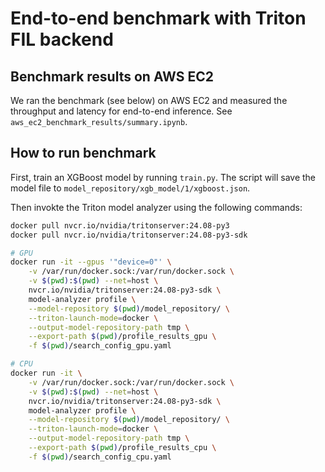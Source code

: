# End-to-end benchmark with Triton FIL backend

## Benchmark results on AWS EC2
We ran the benchmark (see below) on AWS EC2 and measured the throughput
and latency for end-to-end inference. See `aws_ec2_benchmark_results/summary.ipynb`.

## How to run benchmark

First, train an XGBoost model by running `train.py`. The script will
save the model file to `model_repository/xgb_model/1/xgboost.json`.

Then invokte the Triton model analyzer using the following commands:

```bash
docker pull nvcr.io/nvidia/tritonserver:24.08-py3
docker pull nvcr.io/nvidia/tritonserver:24.08-py3-sdk

# GPU
docker run -it --gpus '"device=0"' \
    -v /var/run/docker.sock:/var/run/docker.sock \
    -v $(pwd):$(pwd) --net=host \
    nvcr.io/nvidia/tritonserver:24.08-py3-sdk \
    model-analyzer profile \
    --model-repository $(pwd)/model_repository/ \
    --triton-launch-mode=docker \
    --output-model-repository-path tmp \
    --export-path $(pwd)/profile_results_gpu \
    -f $(pwd)/search_config_gpu.yaml

# CPU
docker run -it \
    -v /var/run/docker.sock:/var/run/docker.sock \
    -v $(pwd):$(pwd) --net=host \
    nvcr.io/nvidia/tritonserver:24.08-py3-sdk \
    model-analyzer profile \
    --model-repository $(pwd)/model_repository/ \
    --triton-launch-mode=docker \
    --output-model-repository-path tmp \
    --export-path $(pwd)/profile_results_cpu \
    -f $(pwd)/search_config_cpu.yaml
```
